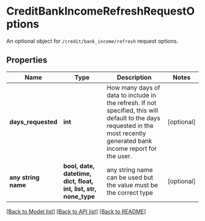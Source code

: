 # CreditBankIncomeRefreshRequestOptions

An optional object for `/credit/bank_income/refresh` request options.

## Properties
Name | Type | Description | Notes
------------ | ------------- | ------------- | -------------
**days_requested** | **int** | How many days of data to include in the refresh. If not specified, this will default to the days requested in the most recently generated bank income report for the user. | [optional] 
**any string name** | **bool, date, datetime, dict, float, int, list, str, none_type** | any string name can be used but the value must be the correct type | [optional]

[[Back to Model list]](../README.md#documentation-for-models) [[Back to API list]](../README.md#documentation-for-api-endpoints) [[Back to README]](../README.md)


